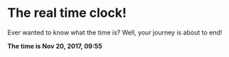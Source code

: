 # The real time clock!

Ever wanted to know what the time is? Well, your journey is about to end!

**The time is Nov 20, 2017, 09:55**